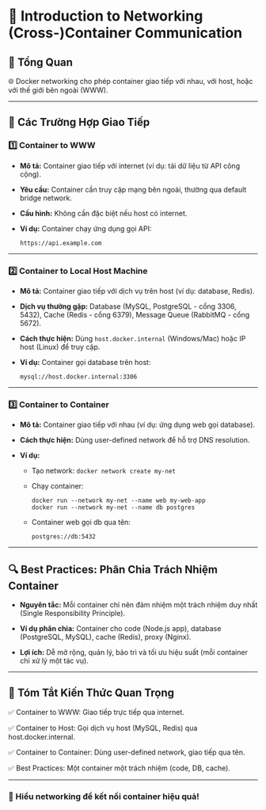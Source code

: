 # 📝 Introduction to Networking (Cross-)Container Communication

## 📌 Tổng Quan

🌐 Docker networking cho phép container giao tiếp với nhau, với host, hoặc với thế giới bên ngoài (WWW).

---

## 🚀 Các Trường Hợp Giao Tiếp

### 1️⃣ Container to WWW

- **Mô tả:** Container giao tiếp với internet (ví dụ: tải dữ liệu từ API công cộng).

- **Yêu cầu:** Container cần truy cập mạng bên ngoài, thường qua default bridge network.

- **Cấu hình:** Không cần đặc biệt nếu host có internet.

- **Ví dụ:** Container chạy ứng dụng gọi API:  

  `https://api.example.com`

---

### 2️⃣ Container to Local Host Machine

- **Mô tả:** Container giao tiếp với dịch vụ trên host (ví dụ: database, Redis).

- **Dịch vụ thường gặp:** Database (MySQL, PostgreSQL - cổng 3306, 5432), Cache (Redis - cổng 6379), Message Queue (RabbitMQ - cổng 5672).

- **Cách thực hiện:** Dùng `host.docker.internal` (Windows/Mac) hoặc IP host (Linux) để truy cập.

- **Ví dụ:** Container gọi database trên host:  

  `mysql://host.docker.internal:3306`

---

### 3️⃣ Container to Container

- **Mô tả:** Container giao tiếp với nhau (ví dụ: ứng dụng web gọi database).

- **Cách thực hiện:** Dùng user-defined network để hỗ trợ DNS resolution.

- **Ví dụ:**  

  - Tạo network: `docker network create my-net`

  - Chạy container:  

    `docker run --network my-net --name web my-web-app`  
    `docker run --network my-net --name db postgres`

  - Container web gọi db qua tên:  

    `postgres://db:5432`

---

## 🔍 Best Practices: Phân Chia Trách Nhiệm Container

- **Nguyên tắc:** Mỗi container chỉ nên đảm nhiệm một trách nhiệm duy nhất (Single Responsibility Principle).

- **Ví dụ phân chia:** Container cho code (Node.js app), database (PostgreSQL, MySQL), cache (Redis), proxy (Nginx).

- **Lợi ích:** Dễ mở rộng, quản lý, bảo trì và tối ưu hiệu suất (mỗi container chỉ xử lý một tác vụ).

---

## 📌 Tóm Tắt Kiến Thức Quan Trọng

✅ Container to WWW: Giao tiếp trực tiếp qua internet.

✅ Container to Host: Gọi dịch vụ host (MySQL, Redis) qua host.docker.internal.

✅ Container to Container: Dùng user-defined network, giao tiếp qua tên.

✅ Best Practices: Một container một trách nhiệm (code, DB, cache).

---

### 🚀 Hiểu networking để kết nối container hiệu quả!